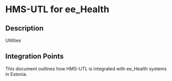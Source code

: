 # HMS-UTL for ee_Health

## Description

Utilities

## Integration Points

This document outlines how HMS-UTL is integrated with ee_Health systems in Estonia.
